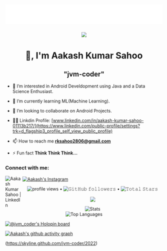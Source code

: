 <h1 align="center">
  <img src="https://raw.githubusercontent.com/jvm-coder/jvm-coder/master/name.svg" alt="Marton Lederer" />
</h1>

<div align="center">
    <img src="https://raw.githubusercontent.com/abhisheknaiidu/abhisheknaiidu/master/code.gif"/>
</div>

<!---
jvm-coder/jvm-coder is a ✨ special ✨ repository because its `README.md` (this file) appears on your GitHub profile.
You can click the Preview link to take a look at your changes.
--->

<h1 align="center">👋, I'm  Aakash Kumar Sahoo</h1>

<h2 align="center">"jvm-coder"</h2>

- 👀 I’m interested in Android Develdopment using Java and a Data Science Enthusiast.

- 🌱 I’m currently learning ML(Machine Learning).

- 💞️ I’m looking to collaborate on Android Projects.

- 👨‍💻 Linkdin Profile: [www.linkedin.com/in/aakash-kumar-sahoo-01113b217/](https://www.linkedin.com/public-profile/settings?trk=d_flagship3_profile_self_view_public_profile)

- 📫 How to reach me **rksahoo2806@gmail.com**

- ⚡ Fun fact **Think Think Think...**

<h3 align="left">Connect with me:</h3>

[<img align="left" alt="Aakash Kumar Sahoo | LinkedIn" width="55px" src="https://user-images.githubusercontent.com/54509629/135730249-efac72bc-a6e2-4d31-a693-864bbbc2afac.gif" />](https://www.linkedin.com/in/aakash-kumar-sahoo-01113b217/)
 
<a href="https://www.instagram.com/assassin.java/" target="blank"><img align="center" src="https://c.tenor.com/ebEdsaqwQqgAAAAi/instagram-gif.gif" alt="Aakash's Instagram" height="50" width="50" /></a>


<p align="center">
  <img alt = "profile views" src="https://komarev.com/ghpvc/?username=jvm-coder&style=flat&color=red"> •   
  <img alt="𝙶𝚒𝚝𝙷𝚞𝚋 𝚏𝚘𝚕𝚕𝚘𝚠𝚎𝚛𝚜" src="https://img.shields.io/github/followers/jvm-coder?label=Followers&style=social"> •   
  <img src="https://img.shields.io/github/stars/jvm-coder?label=Stars" alt="𝚃𝚘𝚝𝚊𝚕 𝚂𝚝𝚊𝚛𝚜">
</p>


<p align="center">
  <a>
    <img align="center" src="https://github-readme-streak-stats.herokuapp.com/?user=jvm-coder&theme=dark&hide_border=true"/>
  </a>
</p>


<p align="center">
    <img alt="Stats" src="https://github-readme-stats.vercel.app/api?username=jvm-coder&show_icons=true&theme=radical">
    <br>
    <img alt="Top Languages" src="https://github-readme-stats.vercel.app/api/top-langs/?username=jvm-coder&layout=compact&theme=radical">
</p>


[![@jvm_coder's Holopin board](https://holopin.io/api/user/board?user=jvm_coder)](https://holopin.io/@jvm_coder)


[![Aakash's github activity graph](https://activity-graph.herokuapp.com/graph?username=jvm-coder&bg_color=0d0d0d&color=52f033&line=1ac1f9&point=52f033&area=true&hide_border=true)](https://github.com/ashutosh00710/github-readme-activity-graph)

(https://skyline.github.com/jvm-coder/2022)



